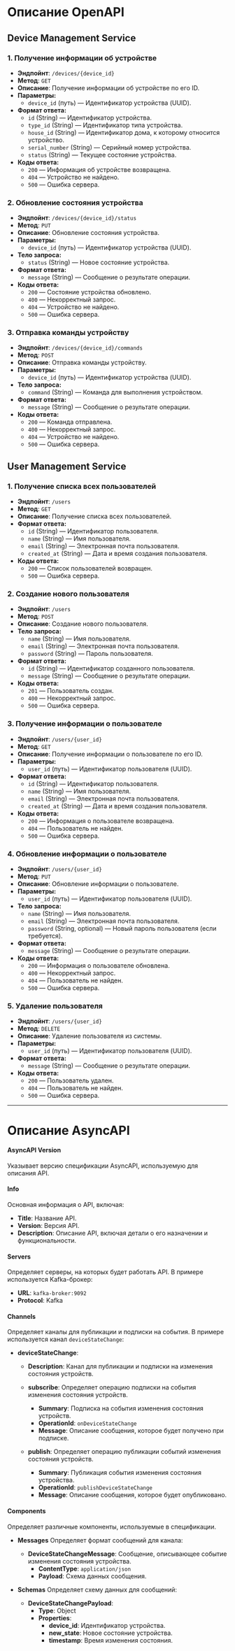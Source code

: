 # Описание OpenAPI

## **Device Management Service**

### **1. Получение информации об устройстве**

- **Эндпойнт**: `/devices/{device_id}`
- **Метод**: `GET`
- **Описание**: Получение информации об устройстве по его ID.
- **Параметры:**
    - `device_id` (путь) — Идентификатор устройства (UUID).
- **Формат ответа:**
    - `id` (String) — Идентификатор устройства.
    - `type_id` (String) — Идентификатор типа устройства.
    - `house_id` (String) — Идентификатор дома, к которому относится устройство.
    - `serial_number` (String) — Серийный номер устройства.
    - `status` (String) — Текущее состояние устройства.
- **Коды ответа:**
    - `200` — Информация об устройстве возвращена.
    - `404` — Устройство не найдено.
    - `500` — Ошибка сервера.

### **2. Обновление состояния устройства**

- **Эндпойнт**: `/devices/{device_id}/status`
- **Метод**: `PUT`
- **Описание**: Обновление состояния устройства.
- **Параметры:**
    - `device_id` (путь) — Идентификатор устройства (UUID).
- **Тело запроса:**
    - `status` (String) — Новое состояние устройства.
- **Формат ответа:**
    - `message` (String) — Сообщение о результате операции.
- **Коды ответа:**
    - `200` — Состояние устройства обновлено.
    - `400` — Некорректный запрос.
    - `404` — Устройство не найдено.
    - `500` — Ошибка сервера.

### **3. Отправка команды устройству**

- **Эндпойнт**: `/devices/{device_id}/commands`
- **Метод**: `POST`
- **Описание**: Отправка команды устройству.
- **Параметры:**
    - `device_id` (путь) — Идентификатор устройства (UUID).
- **Тело запроса:**
    - `command` (String) — Команда для выполнения устройством.
- **Формат ответа:**
    - `message` (String) — Сообщение о результате операции.
- **Коды ответа:**
    - `200` — Команда отправлена.
    - `400` — Некорректный запрос.
    - `404` — Устройство не найдено.
    - `500` — Ошибка сервера.

## **User Management Service**

### **1. Получение списка всех пользователей**

- **Эндпойнт**: `/users`
- **Метод**: `GET`
- **Описание**: Получение списка всех пользователей.
- **Формат ответа:**
    - `id` (String) — Идентификатор пользователя.
    - `name` (String) — Имя пользователя.
    - `email` (String) — Электронная почта пользователя.
    - `created_at` (String) — Дата и время создания пользователя.
- **Коды ответа:**
    - `200` — Список пользователей возвращен.
    - `500` — Ошибка сервера.

### **2. Создание нового пользователя**

- **Эндпойнт**: `/users`
- **Метод**: `POST`
- **Описание**: Создание нового пользователя.
- **Тело запроса:**
    - `name` (String) — Имя пользователя.
    - `email` (String) — Электронная почта пользователя.
    - `password` (String) — Пароль пользователя.
- **Формат ответа:**
    - `id` (String) — Идентификатор созданного пользователя.
    - `message` (String) — Сообщение о результате операции.
- **Коды ответа:**
    - `201` — Пользователь создан.
    - `400` — Некорректный запрос.
    - `500` — Ошибка сервера.

### **3. Получение информации о пользователе**

- **Эндпойнт**: `/users/{user_id}`
- **Метод**: `GET`
- **Описание**: Получение информации о пользователе по его ID.
- **Параметры:**
    - `user_id` (путь) — Идентификатор пользователя (UUID).
- **Формат ответа:**
    - `id` (String) — Идентификатор пользователя.
    - `name` (String) — Имя пользователя.
    - `email` (String) — Электронная почта пользователя.
    - `created_at` (String) — Дата и время создания пользователя.
- **Коды ответа:**
    - `200` — Информация о пользователе возвращена.
    - `404` — Пользователь не найден.
    - `500` — Ошибка сервера.

### **4. Обновление информации о пользователе**

- **Эндпойнт**: `/users/{user_id}`
- **Метод**: `PUT`
- **Описание**: Обновление информации о пользователе.
- **Параметры:**
    - `user_id` (путь) — Идентификатор пользователя (UUID).
- **Тело запроса:**
    - `name` (String) — Имя пользователя.
    - `email` (String) — Электронная почта пользователя.
    - `password` (String, optional) — Новый пароль пользователя (если требуется).
- **Формат ответа:**
    - `message` (String) — Сообщение о результате операции.
- **Коды ответа:**
    - `200` — Информация о пользователе обновлена.
    - `400` — Некорректный запрос.
    - `404` — Пользователь не найден.
    - `500` — Ошибка сервера.

### **5. Удаление пользователя**

- **Эндпойнт**: `/users/{user_id}`
- **Метод**: `DELETE`
- **Описание**: Удаление пользователя из системы.
- **Параметры:**
    - `user_id` (путь) — Идентификатор пользователя (UUID).
- **Формат ответа:**
    - `message` (String) — Сообщение о результате операции.
- **Коды ответа:**
    - `200` — Пользователь удален.
    - `404` — Пользователь не найден.
    - `500` — Ошибка сервера.

---
# Описание AsyncAPI

#### **AsyncAPI Version**
Указывает версию спецификации AsyncAPI, используемую для описания API.

#### **Info**
Основная информация о API, включая:
- **Title**: Название API.
- **Version**: Версия API.
- **Description**: Описание API, включая детали о его назначении и функциональности.

#### **Servers**
Определяет серверы, на которых будет работать API. В примере используется Kafka-брокер:
- **URL**: `kafka-broker:9092`
- **Protocol**: Kafka

#### **Channels**
Определяет каналы для публикации и подписки на события. В примере используется канал `deviceStateChange`:
- **deviceStateChange**:
  - **Description**: Канал для публикации и подписки на изменения состояния устройств.

  - **subscribe**:
    Определяет операцию подписки на события изменения состояния устройств.
    - **Summary**: Подписка на события изменения состояния устройств.
    - **OperationId**: `onDeviceStateChange`
    - **Message**: Описание сообщения, которое будет получено при подписке.

  - **publish**:
    Определяет операцию публикации событий изменения состояния устройств.
    - **Summary**: Публикация события изменения состояния устройства.
    - **OperationId**: `publishDeviceStateChange`
    - **Message**: Описание сообщения, которое будет опубликовано.

#### **Components**
Определяет различные компоненты, используемые в спецификации.

- **Messages**
  Определяет формат сообщений для канала:
  - **DeviceStateChangeMessage**: Сообщение, описывающее событие изменения состояния устройства.
    - **ContentType**: `application/json`
    - **Payload**: Схема данных сообщения.

- **Schemas**
  Определяет схему данных для сообщений:
  - **DeviceStateChangePayload**:
    - **Type**: Object
    - **Properties**:
      - **device_id**: Идентификатор устройства.
      - **new_state**: Новое состояние устройства.
      - **timestamp**: Время изменения состояния.
